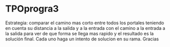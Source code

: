 # TPOprogra3
Estrategia:
comparar el camino mas corto entre todos los portales teniendo en cuenta su distancia a la salida y a la entrada con el camino a la entrada a la salida para ver de que forma se llega mas rapido y el resultado es la solución final. Cada uno haga un intento de solucion en su rama.
Gracias
